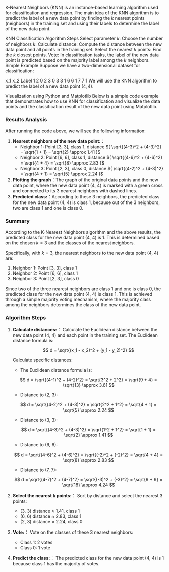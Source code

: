K-Nearest Neighbors (KNN) is an instance-based learning algorithm used for classification and regression. The main idea of the KNN algorithm is to predict the label of a new data point by finding the $k$ nearest points (neighbors) in the training set and using their labels to determine the label of the new data point.

KNN Classification Algorithm Steps
Select parameter $k$: Choose the number of neighbors $k$.
Calculate distance: Compute the distance between the new data point and all points in the training set.
Select the nearest $k$ points: Find the $k$ closest points.
Vote: In classification tasks, the label of the new data point is predicted based on the majority label among the $k$ neighbors.
Simple Example
Suppose we have a two-dimensional dataset for classification:

x_1	x_2	Label
1	2	0
2	3	0
3	3	1
6	6	1
7	7	1
We will use the KNN algorithm to predict the label of a new data point $(4,4)$.

Visualization using Python and Matplotlib
Below is a simple code example that demonstrates how to use KNN for classification and visualize the data points and the classification result of the new data point using Matplotlib.



### Results Analysis

After running the code above, we will see the following information:

1. **Nearest neighbors of the new data point:**：
    - Neighbor 1: Point [3, 3], class 1, distance $( \sqrt{(4-3)^2 + (4-3)^2} = \sqrt{1 + 1} = \sqrt{2} \approx 1.41 )$
    - Neighbor 2: Point [6, 6], class 1, distance $( \sqrt{(4-6)^2 + (4-6)^2} = \sqrt{4 + 4} = \sqrt{8} \approx 2.83 )$
    - Neighbor 3: Point [2, 3], class 0, distance $( \sqrt{(4-2)^2 + (4-3)^2} = \sqrt{4 + 1} = \sqrt{5} \approx 2.24 )$
2. **Plotting the graph**：The graph of the original data points and the new data point, where the new data point (4, 4) is marked with a green cross and connected to its 3 nearest neighbors with dashed lines.
3. **Predicted class:**：According to these 3 neighbors, the predicted class for the new data point (4, 4) is class 1, because out of the 3 neighbors, two are class 1 and one is class 0.

### Summary

According to the K-Nearest Neighbors algorithm and the above results, the predicted class for the new data point (4, 4) is 1. This is determined based on the chosen $k = 3$ and the classes of the nearest neighbors.


Specifically, with $k = 3$, the nearest neighbors to the new data point (4, 4) are:
1. Neighbor 1: Point [3, 3], class 1
2. Neighbor 2: Point [6, 6], class 1
3. Neighbor 3: Point [2, 3], class 0

Since two of the three nearest neighbors are class 1 and one is class 0, the predicted class for the new data point (4, 4) is class 1. This is achieved through a simple majority voting mechanism, where the majority class among the neighbors determines the class of the new data point.

### Algorithm Steps

1. **Calculate distances:**：
Calculate the Euclidean distance between the new data point (4, 4) and each point in the training set.
    The Euclidean distance formula is:
   
    
    $$
    d = \sqrt{(x_1 - x_2)^2 + (y_1 - y_2)^2}
    $$
    
    Calculate specific distances:
    
    - The Euclidean distance formula is:
    
    $$
    d = \sqrt{(4-1)^2 + (4-2)^2} = \sqrt{3^2 + 2^2} = \sqrt{9 + 4} = \sqrt{13} \approx 3.61
    $$
    
    - Distance to (2, 3):
    
    $$
    d = \sqrt{(4-2)^2 + (4-3)^2} = \sqrt{2^2 + 1^2} = \sqrt{4 + 1} = \sqrt{5} \approx 2.24
    $$
    
    - Distance to (3, 3):
    
    $$
    d = \sqrt{(4-3)^2 + (4-3)^2} = \sqrt{1^2 + 1^2} = \sqrt{1 + 1} = \sqrt{2} \approx 1.41
    $$
    
    - Distance to (6, 6):
    
    $$
    d = \sqrt{(4-6)^2 + (4-6)^2} = \sqrt{(-2)^2 + (-2)^2} = \sqrt{4 + 4} = \sqrt{8} \approx 2.83
    $$
    
    - Distance to (7, 7):
    
    $$
    d = \sqrt{(4-7)^2 + (4-7)^2} = \sqrt{(-3)^2 + (-3)^2} = \sqrt{9 + 9} = \sqrt{18} \approx 4.24
    $$
    
2. **Select the nearest k points:**：
Sort by distance and select the nearest 3 points:
    - (3, 3) distance ≈ 1.41, class 1
    - (6, 6) distance ≈ 2.83, class 1
    - (2, 3) distance ≈ 2.24, class 0
3. **Vote:**：
Vote on the classes of these 3 nearest neighbors:
    - Class 1: 2 votes
    - Class 0: 1 vote
4. **Predict the class:**：
The predicted class for the new data point (4, 4) is 1 because class 1 has the majority of votes.










